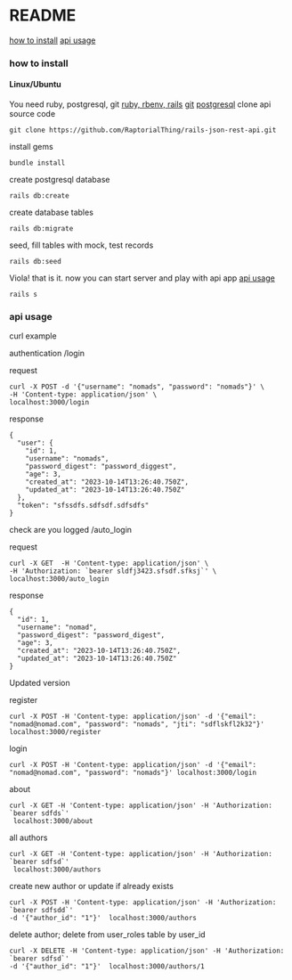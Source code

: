 # README

[how to install](#how-to-install)
[api usage](#api-usage)


### how to install

#### Linux/Ubuntu
You need ruby, postgresql, git
[ruby, rbenv, rails](https://www.digitalocean.com/community/tutorials/how-to-install-ruby-on-rails-with-rbenv-on-ubuntu-20-04)
[git](https://www.digitalocean.com/community/tutorials/how-to-install-git-on-ubuntu-20-04)
[postgresql](https://www.digitalocean.com/community/tutorials/how-to-install-postgresql-on-ubuntu-20-04-quickstart)
clone api source code
```
git clone https://github.com/RaptorialThing/rails-json-rest-api.git 
```
install gems
```
bundle install
```
create postgresql database
```
rails db:create
```
create database tables
```
rails db:migrate
```
seed, fill tables with mock, test records
```
rails db:seed
```
Viola! that is it. now you can start server and play with api app
[api usage](#api-usage)

```
rails s
```

### api usage

curl example

authentication
/login

request
```
curl -X POST -d '{"username": "nomads", "password": "nomads"}' \
-H 'Content-type: application/json' \
localhost:3000/login
```

response
```
{
  "user": {
    "id": 1,
    "username": "nomads",
    "password_digest": "password_diggest",
    "age": 3,
    "created_at": "2023-10-14T13:26:40.750Z",
    "updated_at": "2023-10-14T13:26:40.750Z"
  },
  "token": "sfssdfs.sdfsdf.sdfsdfs"
}
```

check are you logged
/auto_login

request
```
curl -X GET  -H 'Content-type: application/json' \
-H 'Authorization: `bearer sldfj3423.sfsdf.sfksj`' \
localhost:3000/auto_login
```

response
```
{
  "id": 1,
  "username": "nomad",
  "password_digest": "password_digest",
  "age": 3,
  "created_at": "2023-10-14T13:26:40.750Z",
  "updated_at": "2023-10-14T13:26:40.750Z"
}

```

Updated version

register 

```
curl -X POST -H 'Content-type: application/json' -d '{"email": "nomad@nomad.com", "password": "nomads", "jti": "sdflskfl2k32"}' localhost:3000/register 
```


login

```
curl -X POST -H 'Content-type: application/json' -d '{"email": "nomad@nomad.com", "password": "nomads"}' localhost:3000/login
```

about


```
curl -X GET -H 'Content-type: application/json' -H 'Authorization: `bearer sdfds`'
 localhost:3000/about
```

all authors

```
curl -X GET -H 'Content-type: application/json' -H 'Authorization: `bearer sdfsd`'
 localhost:3000/authors
```

create new author or update if already exists
```
curl -X POST -H 'Content-type: application/json' -H 'Authorization: `bearer sdfsdd`'
-d '{"author_id": "1"}'  localhost:3000/authors
```

delete author; delete from user_roles table by user_id
```
curl -X DELETE -H 'Content-type: application/json' -H 'Authorization: `bearer sdfsd`'
-d '{"author_id": "1"}'  localhost:3000/authors/1
```
